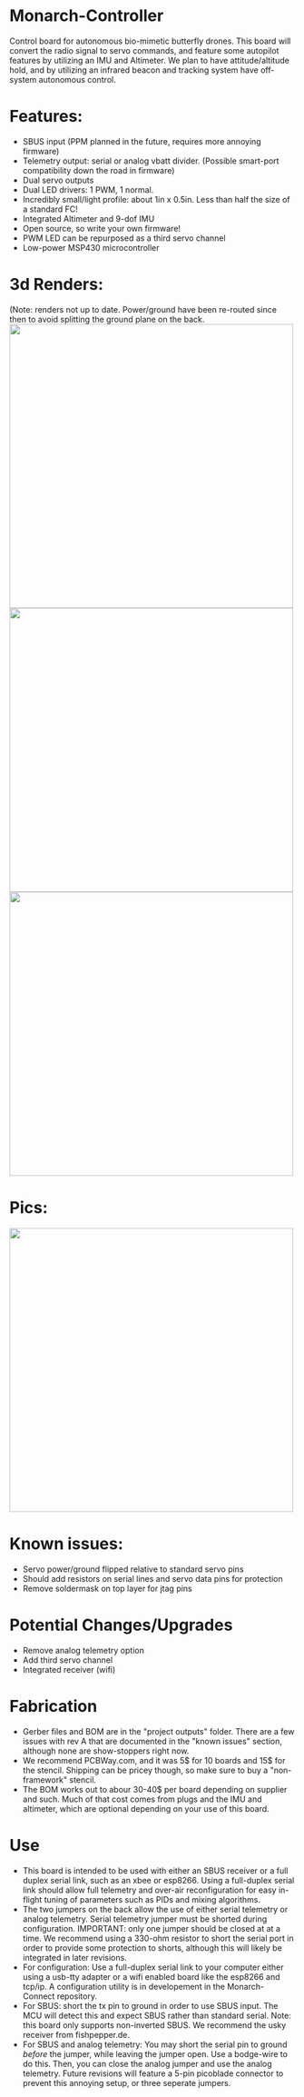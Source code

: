 # Monarch-Controller
Control board for autonomous bio-mimetic butterfly drones. This board will convert the radio signal to servo commands, and feature some autopilot features by utilizing an IMU and Altimeter. We plan to have attitude/altitude hold, and by utilizing an infrared beacon and tracking system have off-system autonomous control.

# Features:
* SBUS input (PPM planned in the future, requires more annoying firmware)
* Telemetry output: serial or analog vbatt divider. (Possible smart-port compatibility down the road in firmware)
* Dual servo outputs
* Dual LED drivers: 1 PWM, 1 normal.
* Incredibly small/light profile: about 1in x 0.5in. Less than half the size of a standard FC!
* Integrated Altimeter and 9-dof IMU
* Open source, so write your own firmware!
* PWM LED can be repurposed as a third servo channel
* Low-power MSP430 microcontroller

# 3d Renders:
(Note: renders not up to date. Power/ground have been re-routed since then to avoid splitting the ground plane on the back.
<img src="https://i.imgur.com/szq5Si1.png" width="500">
<img src="https://i.imgur.com/quQAk56.png" width="500">
<img src="https://i.imgur.com/mdB33x4.png" width="500">

# Pics:
<img src="https://i.imgur.com/7ER366f.png?1" width="500">

# Known issues:
* Servo power/ground flipped relative to standard servo pins
* Should add resistors on serial lines and servo data pins for protection
* Remove soldermask on top layer for jtag pins

# Potential Changes/Upgrades
* Remove analog telemetry option
* Add third servo channel
* Integrated receiver (wifi)

# Fabrication
* Gerber files and BOM are in the "project outputs" folder. There are a few issues with rev A that are documented in the "known issues" section, although none are show-stoppers right now.
* We recommend PCBWay.com, and it was 5$ for 10 boards and 15$ for the stencil. Shipping can be pricey though, so make sure to buy a "non-framework" stencil.
* The BOM works out to abour 30-40$ per board depending on supplier and such. Much of that cost comes from plugs and the IMU and altimeter, which are optional depending on your use of this board.

# Use
* This board is intended to be used with either an SBUS receiver or a full duplex serial link, such as an xbee or esp8266. Using a full-duplex serial link should allow full telemetry and over-air reconfiguration for easy in-flight tuning of parameters such as PIDs and mixing algorithms.
* The two jumpers on the back allow the use of either serial telemetry or analog telemetry. Serial telemetry jumper must be shorted during configuration. IMPORTANT: only one jumper should be closed at at a time. We recommend using a 330-ohm resistor to short the serial port in order to provide some protection to shorts, although this will likely be integrated in later revisions.
* For configuration: Use a full-duplex serial link to your computer either using a usb-tty adapter or a wifi enabled board like the esp8266 and tcp/ip. A configuration utility is in developement in the Monarch-Connect repository.
* For SBUS: short the tx pin to ground in order to use SBUS input. The MCU will detect this and expect SBUS rather than standard serial. Note: this board only supports non-inverted SBUS. We recommend the usky receiver from fishpepper.de.
* For SBUS and analog telemetry: You may short the serial pin to ground *before* the jumper, while leaving the jumper open. Use a bodge-wire to do this. Then, you can close the analog jumper and use the analog telemetry. Future revisions will feature a 5-pin picoblade connector to prevent this annoying setup, or three seperate jumpers.
